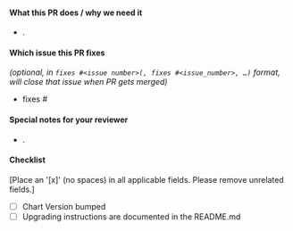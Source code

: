 <!--
Thank you for contributing to zammad/zammad-helm. Before you submit this PR we'd like to
make sure you are aware of our technical requirements and best practices:

* https://helm.sh/docs/chart_best_practices/

Following best practices right from the start will accelerate the review process and
help get your PR merged quicker.

When updates to your PR are requested, please add new commits and do not squash the
history. This will make it easier to identify new changes. The PR will be squashed
anyways when it is merged. Thanks.

Please make sure you test your changes before you push them. Once pushed, a Github
Action will run across your changes and do some initial checks and linting. These checks
run very quickly. Please check the results. We would like these checks to pass before we
even continue reviewing your changes.
-->
<!-- markdownlint-disable MD041 -->
#### What this PR does / why we need it

- .

#### Which issue this PR fixes

*(optional, in `fixes #<issue number>(, fixes #<issue_number>, …)` format, will close that issue when PR gets merged)*

- fixes #

#### Special notes for your reviewer

- .

#### Checklist

[Place an '[x]' (no spaces) in all applicable fields. Please remove unrelated fields.]

- [ ] Chart Version bumped
- [ ] Upgrading instructions are documented in the README.md
